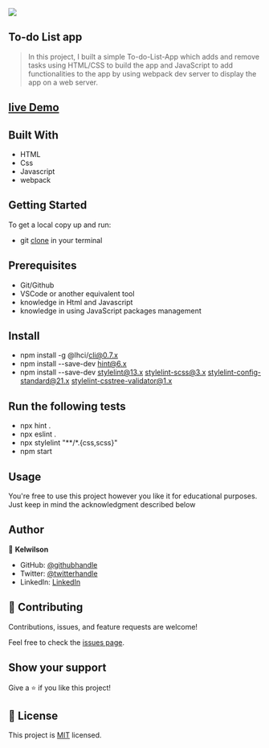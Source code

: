 ![](https://img.shields.io/badge/Microverse-blueviolet)

## To-do List app

> In this project, I built a simple To-do-List-App which adds and remove tasks using HTML/CSS to build the app and JavaScript to add functionalities to the app by using webpack dev server to display the app on a web server.

## [live Demo](https://kelwilson.github.io/To-do-List/dist/)


## Built With

- HTML
- Css
- Javascript
- webpack

## Getting Started

To get a local copy up and run:

- git [clone](https://github.com/kelwilson/To-do-List.git) in your terminal

## Prerequisites

- Git/Github
- VSCode or another equivalent tool
- knowledge in Html and Javascript
- knowledge in using JavaScript packages management

## Install

- npm install -g @lhci/cli@0.7.x
- npm install --save-dev hint@6.x
- npm install --save-dev stylelint@13.x stylelint-scss@3.x stylelint-config-standard@21.x stylelint-csstree-validator@1.x

## Run the following tests

- npx hint .
- npx eslint .
- npx stylelint "**/*.{css,scss}"
- npm start

## Usage

You're free to use this project however you like it for educational purposes. Just keep in mind the acknowledgment described below

## Author

👤 **Kelwilson**

- GitHub: [@githubhandle](https://github.com/kelwilson)
- Twitter: [@twitterhandle](https://twitter.com/BesongMaris)
- LinkedIn: [LinkedIn](https://linkedin.com/in/kelly-besong-b33074237)

## 🤝 Contributing

Contributions, issues, and feature requests are welcome!

Feel free to check the [issues page](../../issues/).

## Show your support

Give a ⭐️ if you like this project!

## 📝 License

This project is [MIT](./MIT.md) licensed.
